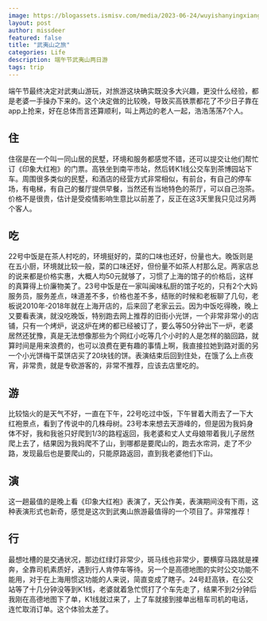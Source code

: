 ```yaml
---
image: https://blogassets.ismisv.com/media/2023-06-24/wuyishanyingxiangdahongpao.jpeg
layout: post
author: missdeer
featured: false
title: "武夷山之旅"
categories: Life
description: 端午节武夷山两日游
tags: trip
---
```


端午节最终决定对武夷山游玩，对旅游这块确实既没多大兴趣，更没什么经验，都是老婆一手操办下来的。这个决定做的比较晚，导致买高铁票都花了不少日子靠在app上抢来，好在总体而言还算顺利，叫上两边的老人一起，浩浩荡荡7个人。

## 住

住宿是在一个叫一同山居的民墅，环境和服务都感觉不错，还可以提交让他们帮忙订《印象大红袍》的门票。高铁坐到南平市站，然后转K1线公交车到茶博园站下车。周围很多类似的民墅，和酒店的经营方式非常相似，有前台，有自己的停车场，有电梯，有自己的餐厅提供早餐，当然还有当地特色的茶厅，可以自己泡茶。价格不是很贵，估计是受疫情影响生意比以前差了，反正在这3天里我只见过另两个客人。

## 吃

22号中饭是在茶人村吃的，环境挺好的，菜的口味也还好，份量也大。晚饭则是在五小厨，环境就比较一般，菜的口味还好，但份量不如茶人村那么足。两家店总的说来都是价格实惠，大概人均50元就够了，习惯了上海的馆子的价格后，这样的真算得上价廉物美了。23号中饭是在一家叫闽味私厨的馆子吃的，只有2个大妈服务员，服务差点，味道差不多，价格也差不多，结账的时候和老板聊了几句，老板说2010年-2018年就在上海开店的，后来回了老家云云。因为中饭吃得晚，晚上又要看表演，就没吃晚饭，特别跑去网上推荐的旧街小光饼，一个非常非常小的店铺，只有一个烤炉，说这炉在烤的都已经被订了，要么等50分钟出下一炉，老婆居然还犹豫，真是无法想像那些为个网红小吃等几个小时的人是怎样的脑回路，就算时间是用来浪费的，也可以浪费在更有趣的事情上啊，我直接拉她到路对面的另一个小光饼梅干菜饼店买了20块钱的饼。表演结束后回到住处，在饿了么上点夜宵，非常贵，就是专砍游客的，非常不推荐，应该去店里吃的。

## 游

比较恼火的是天气不好，一直在下午，22号吃过中饭，下午冒着大雨去了一下大红袍景点，看到了传说中的几株母树。23号本来想去天游峰的，但是因为我妈身体不好，我和我爸只好爬到1/3的路程返回，我老婆和丈人丈母娘带着我儿子居然爬上去了，结果因为我妈爬不了山，到哪都是要爬山的，跑去水帘洞，走了不少路，发现最后也是要爬山的，只能原路返回，直到我老婆他们下山。

## 演

这一趟最值的是晚上看《印象大红袍》表演了，天公作美，表演期间没有下雨，这种表演形式也新奇，感觉是这次到武夷山旅游最值得的一个项目了。非常推荐！

## 行

最想吐槽的是交通状况，那边红绿灯非常少，斑马线也非常少，要横穿马路就是裸奔，全靠司机素质好，遇到行人肯停车等待。另一个是高德地图的实时公交功能不能用，对于在上海用惯这功能的人来说，简直变成了瞎子。24号赶高铁，在公交站等了十几分钟没等到K1线，老婆就着急忙慌打了个车先走了，结果不到2分钟后我刚在高德地图下了单，K1线就过来了，上了车就接到接单出租车司机的电话，连忙取消订单。这个体验太差了。